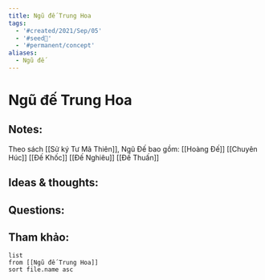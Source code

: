 ```yaml
---
title: Ngũ đế Trung Hoa
tags:
  - '#created/2021/Sep/05'
  - '#seed🥜'
  - '#permanent/concept'
aliases:
  - Ngũ đế
---
```

# Ngũ đế Trung Hoa

## Notes:
Theo sách [[Sử ký Tư Mã Thiên]], Ngũ Đế bao gồm:
[[Hoàng Đế]]
[[Chuyên Húc]]
[[Đế Khốc]]
[[Đế Nghiêu]]
[[Đế Thuấn]]

## Ideas & thoughts:

## Questions:


## Tham khảo:
```dataview
list
from [[Ngũ đế Trung Hoa]]
sort file.name asc
```